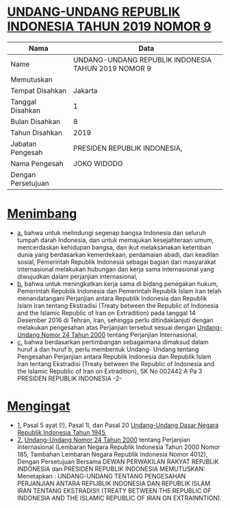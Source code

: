 # [UNDANG-UNDANG REPUBLIK INDONESIA TAHUN 2019 NOMOR 9](http://example.org/legal/document/uu/2019/9)

| Nama | Data |
| ------ | ----- |
|Name|UNDANG-UNDANG REPUBLIK INDONESIA TAHUN 2019 NOMOR 9|
|Memutuskan||
|Tempat Disahkan|Jakarta|
|Tanggal Disahkan|1|
|Bulan Disahkan|8|
|Tahun Disahkan|2019|
|Jabatan Pengesah|PRESIDEN REPUBLIK INDONESIA,|
|Nama Pengesah|JOKO WIDODO|
|Dengan Persetujuan||
# [Menimbang](http://example.org/legal/document/uu/2019/9/menimbang)

* [a.](http://example.org/legal/document/uu/2019/9/menimbang/point/a) bahwa untuk melindungi segenap bangsa Indonesia dan seluruh tumpah darah Indonesia, dan untuk memajukan kesejahteraan umum, mencerdaskan kehidupan bangsa, dan ikut melaksanakan ketertiban dunia yang berdasarkan kemerdekaan, perdamaian abadi, dan keadilan sosial, Pemerintah Republik Indonesia sebagai bagian dari masyarakat internasional melakukan hubungan dan kerja sama internasional yang diwujudkan dalam perjanjian internasional,
* [b.](http://example.org/legal/document/uu/2019/9/menimbang/point/b) bahwa untuk meningkatkan kerja sama di bidang penegakan hukum, Pemerintah Republik Indonesia dan Pemerintah Republik Islam Iran telah menandatangani Perjanjian antara Republik Indonesia dan Republik Islam Iran tentang Ekstradisi (Treaty between the Republic of Indonesia and the Islamic Republic of Iran on Extradition) pada tanggal 14 Desember 2016 di Tehran, Iran, sehingga perlu ditindaklanjuti dengan melakukan pengesahan atas Perjanjian tersebut sesuai dengan [Undang-Undang Nomor 24 Tahun 2000](http://example.org/legal/document/uu/2000/24) tentang Perjanjian Internasional,
* [c.](http://example.org/legal/document/uu/2019/9/menimbang/point/c) bahwa berdasarkan pertimbangan sebagaimana dimaksud dalam huruf a dan huruf b, perlu membentuk Undang- Undang tentang Pengesahan Perjanjian antara Republik Indonesia dan Republik Islam Iran tentang Ekstradisi (Treaty between the Republic of Indonesia and the Islamic Republic of Iran on Extradition), SK No 002442 A Pa 3 PRESIDEN REPUBLIK INDONESIA -2-
# [Mengingat](http://example.org/legal/document/uu/2019/9/mengingat)

* [1.](http://example.org/legal/document/uu/2019/9/mengingat/point/0001) Pasal 5 ayat (!), Pasal 1l, dan Pasal 20 [Undang-Undang Dasar Negara Republik Indonesia Tahun 1945](http://example.org/legal/document/uu),
* [2.](http://example.org/legal/document/uu/2019/9/mengingat/point/0002) [Undang-Undang Nomor 24 Tahun 2000](http://example.org/legal/document/uu/2000/24) tentang Perjanjian Internasional (Lembaran Negara Republik Indonesia Tahun 2000 Nomor 185, Tambahan Lembaran Negara Republik Indonesia Nomor 4012), Dengan Persetujuan Bersama DEWAN PERWAKILAN RAKYAT REPJBLiK INDONESIA dan PRESIDEN REPUBLIK INDONESIA MEMUTUSKAN: Menetapkan : UNDANG-UNDANG TENTANG PENGESAHAN PERJANJIAN ANTARA REPIJBLIK INDONESIA DAN REPUBLIK ISLAM IRAN TENTANG EKSTRADIS!I (TREATY BETWEEN THE REPUBLIC OF INDONESIA AND THE ISLAMIC REPUBLIC OF IRAN ON EXTRAINNTION).
